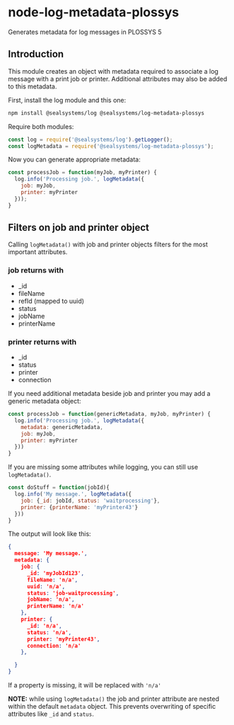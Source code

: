 # node-log-metadata-plossys

Generates metadata for log messages in PLOSSYS 5

## Introduction

This module creates an object with metadata required to associate a log message with a print job or printer. Additional attributes may also be added to this metadata.  

First, install the log module and this one:

```sh
npm install @sealsystems/log @sealsystems/log-metadata-plossys
```

Require both modules:

```javascript
const log = require('@sealsystems/log').getLogger();
const logMetadata = require('@sealsystems/log-metadata-plossys');
```

Now you can generate appropriate metadata:

```javascript
const processJob = function(myJob, myPrinter) {
  log.info('Processing job.', logMetadata({ 
    job: myJob, 
    printer: myPrinter 
  }));
}
```

## Filters on job and printer object

Calling `logMetadata()` with job and printer objects filters for the most important attributes. 

### job returns with

- _id
- fileName
- refId (mapped to uuid)
- status
- jobName
- printerName

### printer returns with

- _id
- status
- printer
- connection

If you need additional metadata beside job and printer you may add a generic metadata object:

```javascript
const processJob = function(genericMetadata, myJob, myPrinter) {
  log.info('Processing job.', logMetadata({
    metadata: genericMetadata, 
    job: myJob, 
    printer: myPrinter
  }))
}
```

If you are missing some attributes while logging, you can still use `logMetadata()`.

```javascript
const doStuff = function(jobId){
  log.info('My message.', logMetadata({
    job: {_id: jobId, status: 'waitprocessing'},
    printer: {printerName: 'myPrinter43'}
  }))
}
```

The output will look like this:

```json
{
  message: 'My message.',
  metadata: {
    job: {
      _id: 'myJobId123',
      fileName: 'n/a',
      uuid: 'n/a',
      status: 'job-waitprocessing',
      jobName: 'n/a',
      printerName: 'n/a'
    },
    printer: {
      _id: 'n/a',
      status: 'n/a',
      printer: 'myPrinter43',
      connection: 'n/a'
    },

  }
}
```

If a property is missing, it will be replaced with `'n/a'`

**NOTE:** while using `logMetadata()` the job and printer attribute are nested within the default `metadata` object.
This prevents overwriting of specific attributes like `_id` and `status`.

